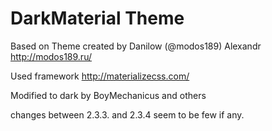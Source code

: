 # DarkMaterial Theme

Based on Theme created by Danilow (@modos189) Alexandr  http://modos189.ru/

Used framework  http://materializecss.com/

Modified to dark by BoyMechanicus and others

changes between 2.3.3. and 2.3.4 seem to be few if any.